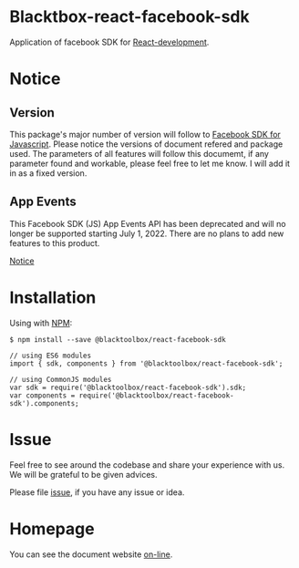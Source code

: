 # Blacktbox-react-facebook-sdk

Application of facebook SDK for [React-development](https://facebook.github.io/react).

# Notice

## Version

This package's major number of version will follow to [Facebook SDK for Javascript](https://developers.facebook.com/docs/javascript/). Please notice the versions of document refered and package used. The parameters of all features will follow this documemt, if any parameter found and workable, please feel free to let me know. I will add it in as a fixed version.

## App Events

This Facebook SDK (JS) App Events API has been deprecated and will no longer be supported starting July 1, 2022. There are no plans to add new features to this product.

[Notice](https://developers.facebook.com/docs/reference/javascript/FB.AppEvents.LogEvent)

# Installation

Using with [NPM](https://www.npmjs.com/):

    $ npm install --save @blacktoolbox/react-facebook-sdk

    // using ES6 modules
    import { sdk, components } from '@blacktoolbox/react-facebook-sdk';

    // using CommonJS modules
    var sdk = require('@blacktoolbox/react-facebook-sdk').sdk;
    var components = require('@blacktoolbox/react-facebook-sdk').components;

# Issue

Feel free to see around the codebase and share your experience with us. We will be grateful to be given advices.

Please file [issue](https://github.com/BlackToolBoxLaboratory/react-facebook-sdk/issues), if you have any issue or idea.

# Homepage

You can see the document website [on-line](https://blacktoolboxlaboratory.github.io/react/v2/#/applications/facebook_sdk/).
